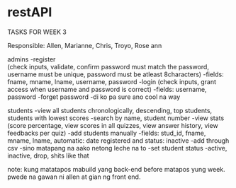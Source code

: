 # restAPI

TASKS FOR WEEK 3

Responsible: Allen, Marianne, Chris, Troyo, Rose ann

admins
	-register  
        (check inputs, validate, confirm password must match the password, username must be unique, password must be atleast 8characters)
        -fields: fname, mname, lname, username, password
	-login
        (check inputs, grant access when username and password is correct)
        -fields: username, password
    -forget password
        -di ko pa sure ano cool na way 
        
students
	-view all students chronologically, descending, top students, students with lowest scores
        -search by name, student number
        -view stats (score percentage, view scores in all quizzes, view answer history, view feedbacks per quiz)
    -add students manually
        -fields: stud_id, fname, mname, lname, automatic: date registered and status: inactive
	-add through csv
        -sino matapang na aako netong leche na to
	-set student status
        -active, inactive, drop, shits like that
        
        
note: kung matatapos mabuild yang back-end before matapos yung week. pwede na gawan ni allen at gian ng front end.
        